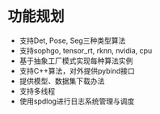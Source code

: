 # 功能规划
- 支持Det, Pose, Seg三种类型算法
- 支持sophgo, tensor_rt, rknn, nvidia, cpu 
- 基于抽象工厂模式实现每种算法实例
- 支持C++算法，对外提供pybind接口
- 提供模型、数据集下载办法
- 支持多线程
- 使用spdlog进行日志系统管理与调度


